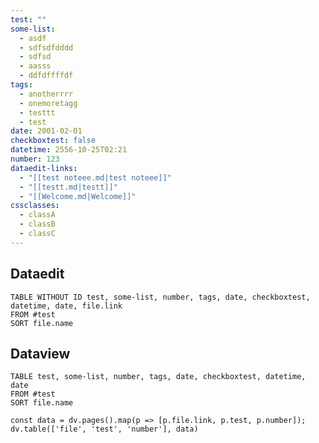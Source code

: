 ```yaml
---
test: ""
some-list:
  - asdf
  - sdfsdfdddd
  - sdfsd
  - aasss
  - ddfdffffdf
tags:
  - anotherrrr
  - onemoretagg
  - testtt
  - test
date: 2001-02-01
checkboxtest: false
datetime: 2556-10-25T02:21
number: 123
dataedit-links:
  - "[[test noteee.md|test noteee]]"
  - "[[testt.md|testt]]"
  - "[[Welcome.md|Welcome]]"
cssclasses:
  - classA
  - classB
  - classC
---
```

## Dataedit

```dataedit
TABLE WITHOUT ID test, some-list, number, tags, date, checkboxtest, datetime, date, file.link
FROM #test
SORT file.name
```
## Dataview

```dataview
TABLE test, some-list, number, tags, date, checkboxtest, datetime, date
FROM #test
SORT file.name
```












```dataviewjs
const data = dv.pages().map(p => [p.file.link, p.test, p.number]);
dv.table(['file', 'test', 'number'], data)
```
